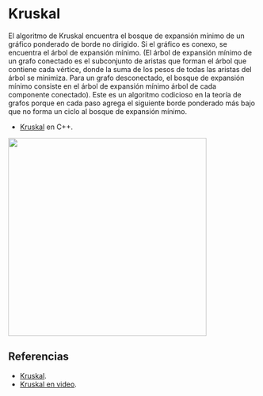 # Kruskal

El algoritmo de Kruskal encuentra el bosque de expansión mínimo de un gráfico ponderado de borde no dirigido. Si el gráfico es conexo, se encuentra el árbol de expansión 
mínimo. (El árbol de expansión mínimo de un grafo conectado es el subconjunto de aristas que forman el árbol que contiene cada vértice, donde la suma de los pesos de 
todas las aristas del árbol se minimiza. Para un grafo desconectado, el bosque de expansión mínimo consiste en el árbol de expansión mínimo árbol de cada componente 
conectado). Este es un algoritmo codicioso en la teoría de grafos porque en cada paso agrega el siguiente borde ponderado más bajo que no forma un ciclo al bosque de 
expansión mínimo.

* [Kruskal](https://github.com/Lutyvr02/Algoritmica/blob/main/Contenidos/Kruskal/kruskal.cpp) en C++.
<img src="https://user-images.githubusercontent.com/101956531/197397528-84839d7d-ccf1-490d-80aa-c5e7ca375019.png" width="400">

## Referencias
* [Kruskal](https://www.geeksforgeeks.org/kruskals-minimum-spanning-tree-algorithm-greedy-algo-2/).
* [Kruskal en video](https://www.youtube.com/watch?v=ivcbaIhrcsE).
